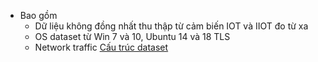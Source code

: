 - Bao gồm 
	- Dữ liệu không đồng nhất thu thập từ cảm biến IOT và IIOT đo từ xa
	- OS dataset từ Win 7 và 10, Ubuntu 14 và 18 TLS
	- Network traffic
[Cấu trúc dataset](/dataset_note/Cấu%20trúc%20dataset.md)

